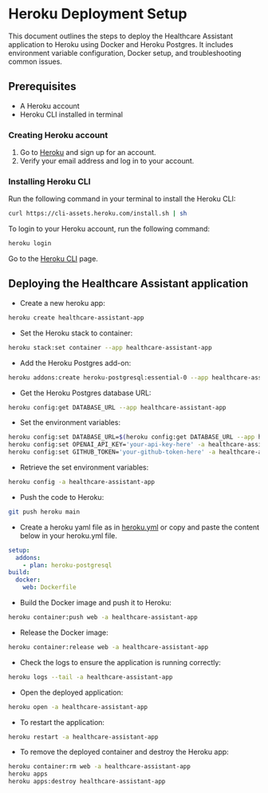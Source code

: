 # Heroku Deployment Setup

This document outlines the steps to deploy the Healthcare Assistant application to Heroku using Docker and Heroku Postgres. It includes environment variable configuration, Docker setup, and troubleshooting common issues.

## Prerequisites

- A Heroku account
- Heroku CLI installed in terminal

### Creating Heroku account

1. Go to [Heroku](https://www.heroku.com/) and sign up for an account.
2. Verify your email address and log in to your account.

### Installing Heroku CLI

Run the following command in your terminal to install the Heroku CLI:

```bash
curl https://cli-assets.heroku.com/install.sh | sh
```

To login to your Heroku account, run the following command:

```bash
heroku login
```

Go to the [Heroku CLI](https://devcenter.heroku.com/articles/heroku-cli) page.

## Deploying the Healthcare Assistant application

- Create a new heroku app:

```bash
heroku create healthcare-assistant-app
```

- Set the Heroku stack to container:

```bash
heroku stack:set container --app healthcare-assistant-app
```

- Add the Heroku Postgres add-on:

```bash
heroku addons:create heroku-postgresql:essential-0 --app healthcare-assistant-app
```

- Get the Heroku Postgres database URL:

```bash
heroku config:get DATABASE_URL --app healthcare-assistant-app
```

- Set the environment variables:

```bash
heroku config:set DATABASE_URL=$(heroku config:get DATABASE_URL --app healthcare-assistant-app) --app healthcare-assistant-app
heroku config:set OPENAI_API_KEY='your-api-key-here' -a healthcare-assistant-app
heroku config:set GITHUB_TOKEN='your-github-token-here' -a healthcare-assistant-app
```

- Retrieve the set environment variables:

```bash
heroku config -a healthcare-assistant-app
```

- Push the code to Heroku:

```bash
git push heroku main
```

- Create a heroku yaml file as in [heroku.yml](./heroku.yml) or copy and paste the content below in your heroku.yml file.

```yaml
setup:
  addons:
    - plan: heroku-postgresql
build:
  docker:
    web: Dockerfile
```

- Build the Docker image and push it to Heroku:

```bash
heroku container:push web -a healthcare-assistant-app
```

- Release the Docker image:

```bash
heroku container:release web -a healthcare-assistant-app
```

- Check the logs to ensure the application is running correctly:

```bash
heroku logs --tail -a healthcare-assistant-app
```

- Open the deployed application:

```bash
heroku open -a healthcare-assistant-app
```

- To restart the application:

```bash
heroku restart -a healthcare-assistant-app
```

- To remove the deployed container and destroy the Heroku app:

```bash
heroku container:rm web -a healthcare-assistant-app
heroku apps
heroku apps:destroy healthcare-assistant-app
```
